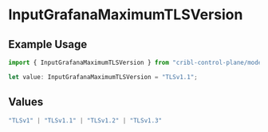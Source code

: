 # InputGrafanaMaximumTLSVersion

## Example Usage

```typescript
import { InputGrafanaMaximumTLSVersion } from "cribl-control-plane/models";

let value: InputGrafanaMaximumTLSVersion = "TLSv1.1";
```

## Values

```typescript
"TLSv1" | "TLSv1.1" | "TLSv1.2" | "TLSv1.3"
```